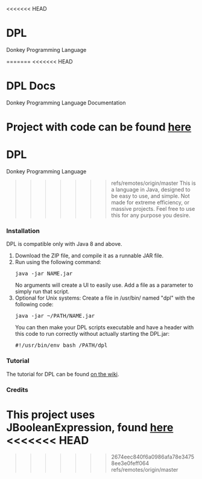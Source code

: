 <<<<<<< HEAD
# DPL
Donkey Programming Language

=======
<<<<<<< HEAD
# DPL Docs
Donkey Programming Language Documentation

Project with code can be found [here](https://github.com/DonkeyCore/DPL)
=======
# DPL
Donkey Programming Language

>>>>>>> refs/remotes/origin/master
This is a language in Java, designed to be easy to use, and simple. Not made for extreme efficiency, or massive projects. Feel free to use this for any purpose you desire.

### Installation
DPL is compatible only with Java 8 and above.
<ol>
<li>Download the ZIP file, and compile it as a runnable JAR file.</li>
<li>Run using the following command: <pre>java -jar NAME.jar</pre>No arguments will create a UI to easily use. Add a file as a parameter to simply run that script.</li>
<li>Optional for Unix systems: Create a file in /usr/bin/ named "dpl" with the following code: <pre>java -jar ~/PATH/NAME.jar</pre>You can then make your DPL scripts executable and have a header with this code to run correctly without actually starting the DPL.jar:<pre>#!/usr/bin/env bash /PATH/dpl</pre></li>
</ol>

### Tutorial
The tutorial for DPL can be found <a href="https://github.com/DonkeyCore/DPL/wiki/Tutorial">on the wiki</a>.

### Credits
This project uses JBooleanExpression, found <a href="http://jboolexpr.sourceforge.net">here</a>
<<<<<<< HEAD
=======
>>>>>>> 2674eec840f6a0986afa78e34758ee3e0feff064
>>>>>>> refs/remotes/origin/master

